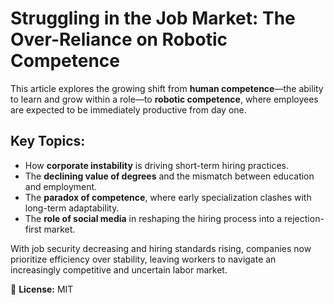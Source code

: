 # Struggling in the Job Market: The Over-Reliance on Robotic Competence

This article explores the growing shift from **human competence**—the ability to learn and grow within a role—to **robotic competence**, where employees are expected to be immediately productive from day one.

## Key Topics:
- How **corporate instability** is driving short-term hiring practices.
- The **declining value of degrees** and the mismatch between education and employment.
- The **paradox of competence**, where early specialization clashes with long-term adaptability.
- The **role of social media** in reshaping the hiring process into a rejection-first market.

With job security decreasing and hiring standards rising, companies now prioritize efficiency over stability, leaving workers to navigate an increasingly competitive and uncertain labor market.

📜 **License:** MIT
